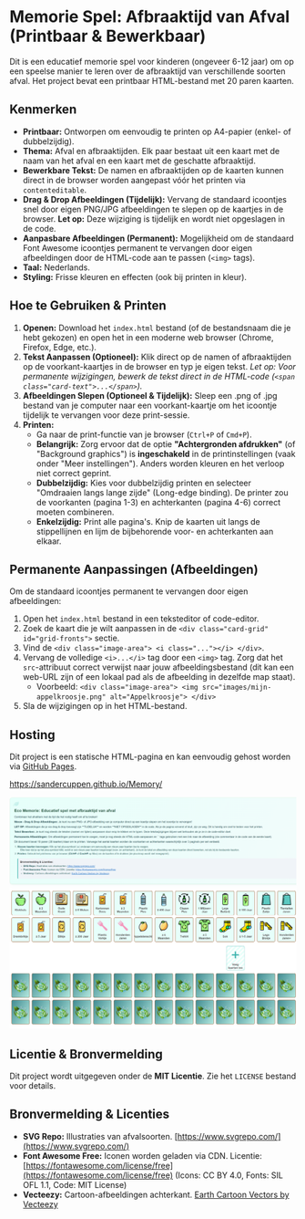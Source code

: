 # Memorie Spel: Afbraaktijd van Afval (Printbaar & Bewerkbaar)

Dit is een educatief memorie spel voor kinderen (ongeveer 6-12 jaar) om op een speelse manier te leren over de afbraaktijd van verschillende soorten afval. Het project bevat een printbaar HTML-bestand met 20 paren kaarten.

## Kenmerken

* **Printbaar:** Ontworpen om eenvoudig te printen op A4-papier (enkel- of dubbelzijdig).
* **Thema:** Afval en afbraaktijden. Elk paar bestaat uit een kaart met de naam van het afval en een kaart met de geschatte afbraaktijd.
* **Bewerkbare Tekst:** De namen en afbraaktijden op de kaarten kunnen direct in de browser worden aangepast vóór het printen via `contenteditable`.
* **Drag & Drop Afbeeldingen (Tijdelijk):** Vervang de standaard icoontjes snel door eigen PNG/JPG afbeeldingen te slepen op de kaartjes in de browser. **Let op:** Deze wijziging is tijdelijk en wordt niet opgeslagen in de code.
* **Aanpasbare Afbeeldingen (Permanent):** Mogelijkheid om de standaard Font Awesome icoontjes permanent te vervangen door eigen afbeeldingen door de HTML-code aan te passen (`<img>` tags).
* **Taal:** Nederlands.
* **Styling:** Frisse kleuren en effecten (ook bij printen in kleur).

## Hoe te Gebruiken & Printen

1.  **Openen:** Download het `index.html` bestand (of de bestandsnaam die je hebt gekozen) en open het in een moderne web browser (Chrome, Firefox, Edge, etc.).
2.  **Tekst Aanpassen (Optioneel):** Klik direct op de namen of afbraaktijden op de voorkant-kaartjes in de browser en typ je eigen tekst. *Let op: Voor permanente wijzigingen, bewerk de tekst direct in de HTML-code (`<span class="card-text">...</span>`).*
3.  **Afbeeldingen Slepen (Optioneel & Tijdelijk):** Sleep een .png of .jpg bestand van je computer naar een voorkant-kaartje om het icoontje tijdelijk te vervangen voor deze print-sessie.
4.  **Printen:**
    * Ga naar de print-functie van je browser (`Ctrl+P` of `Cmd+P`).
    * **Belangrijk:** Zorg ervoor dat de optie **"Achtergronden afdrukken"** (of "Background graphics") is **ingeschakeld** in de printinstellingen (vaak onder "Meer instellingen"). Anders worden kleuren en het verloop niet correct geprint.
    * **Dubbelzijdig:** Kies voor dubbelzijdig printen en selecteer "Omdraaien langs lange zijde" (Long-edge binding). De printer zou de voorkanten (pagina 1-3) en achterkanten (pagina 4-6) correct moeten combineren.
    * **Enkelzijdig:** Print alle pagina's. Knip de kaarten uit langs de stippellijnen en lijm de bijbehorende voor- en achterkanten aan elkaar.

## Permanente Aanpassingen (Afbeeldingen)

Om de standaard icoontjes permanent te vervangen door eigen afbeeldingen:

1.  Open het `index.html` bestand in een teksteditor of code-editor.
2.  Zoek de kaart die je wilt aanpassen in de `<div class="card-grid" id="grid-fronts">` sectie.
3.  Vind de `<div class="image-area"> <i class="..."></i> </div>`.
4.  Vervang de volledige `<i>...</i>` tag door een `<img>` tag. Zorg dat het `src`-attribuut correct verwijst naar jouw afbeeldingsbestand (dit kan een web-URL zijn of een lokaal pad als de afbeelding in dezelfde map staat).
    * Voorbeeld: `<div class="image-area"> <img src="images/mijn-appelkroosje.png" alt="Appelkroosje"> </div>`
5.  Sla de wijzigingen op in het HTML-bestand.

## Hosting

Dit project is een statische HTML-pagina en kan eenvoudig gehost worden via [GitHub Pages](https://pages.github.com/).

https://sandercuppen.github.io/Memory/

![alt text](image.png)

## Licentie & Bronvermelding

Dit project wordt uitgegeven onder de **MIT Licentie**. Zie het `LICENSE` bestand voor details.

## Bronvermelding & Licenties

* **SVG Repo:** Illustraties van afvalsoorten. [https://www.svgrepo.com/](https://www.svgrepo.com/)
* **Font Awesome Free:** Iconen worden geladen via CDN. Licentie: [https://fontawesome.com/license/free](https://fontawesome.com/license/free) (Icons: CC BY 4.0, Fonts: SIL OFL 1.1, Code: MIT License)
* **Vecteezy:** Cartoon-afbeeldingen achterkant. [Earth Cartoon Vectors by Vecteezy](https://www.vecteezy.com/free-vector/earth-cartoon)


